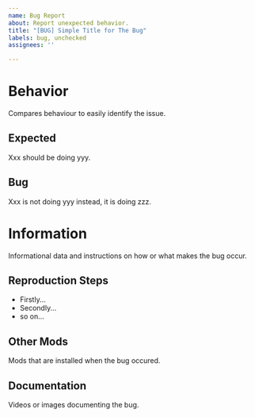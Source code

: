```yaml
---
name: Bug Report
about: Report unexpected behavior.
title: "[BUG] Simple Title for The Bug"
labels: bug, unchecked
assignees: ''

---
```


# Behavior

Compares behaviour to easily identify the issue.

## Expected

Xxx should be doing yyy.

## Bug

Xxx is not doing yyy instead, it is doing zzz.

# Information

Informational data and instructions on how or what makes the bug occur.

## Reproduction Steps

 - Firstly...
 - Secondly...
 - so on...

## Other Mods

Mods that are installed when the bug occured.

## Documentation

Videos or images documenting the bug.
